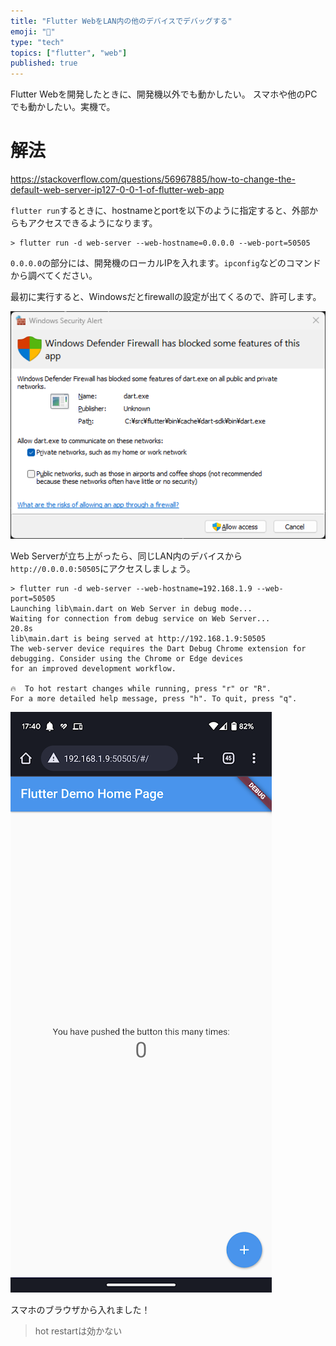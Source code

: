 ```yaml
---
title: "Flutter WebをLAN内の他のデバイスでデバッグする"
emoji: "🧭"
type: "tech"
topics: ["flutter", "web"]
published: true
---
```


Flutter Webを開発したときに、開発機以外でも動かしたい。
スマホや他のPCでも動かしたい。実機で。

# 解法

https://stackoverflow.com/questions/56967885/how-to-change-the-default-web-server-ip127-0-0-1-of-flutter-web-app

`flutter run`するときに、hostnameとportを以下のように指定すると、外部からもアクセスできるようになります。

```
> flutter run -d web-server --web-hostname=0.0.0.0 --web-port=50505
```

`0.0.0.0`の部分には、開発機のローカルIPを入れます。`ipconfig`などのコマンドから調べてください。

最初に実行すると、Windowsだとfirewallの設定が出てくるので、許可します。

![](/images/flutter-web-debug-lan-2022-11-30-17-41-46.png)

Web Serverが立ち上がったら、同じLAN内のデバイスから`http://0.0.0.0:50505`にアクセスしましょう。

```
> flutter run -d web-server --web-hostname=192.168.1.9 --web-port=50505
Launching lib\main.dart on Web Server in debug mode...
Waiting for connection from debug service on Web Server...         20.8s
lib\main.dart is being served at http://192.168.1.9:50505
The web-server device requires the Dart Debug Chrome extension for debugging. Consider using the Chrome or Edge devices
for an improved development workflow.

🔥  To hot restart changes while running, press "r" or "R".
For a more detailed help message, press "h". To quit, press "q".
```

![](/images/flutter-web-debug-lan-2022-11-30-17-52-04.png)

スマホのブラウザから入れました！

> hot restartは効かない
